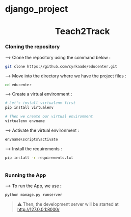 # django_project
<div align="center">

# Teach2Track
</div>

### Cloning the repository

--> Clone the repository using the command below :
```bash
git clone https://github.com/cyrkaade/educenter.git

```

--> Move into the directory where we have the project files : 
```bash
cd educenter

```

--> Create a virtual environment :
```bash
# Let's install virtualenv first
pip install virtualenv

# Then we create our virtual environment
virtualenv envname

```

--> Activate the virtual environment :
```bash
envname\scripts\activate

```

--> Install the requirements :
```bash
pip install -r requirements.txt

```

#

### Running the App

--> To run the App, we use :
```bash
python manage.py runserver

```

> ⚠ Then, the development server will be started at http://127.0.0.1:8000/
